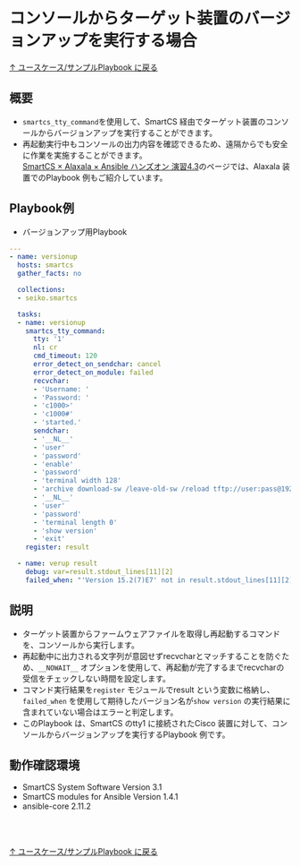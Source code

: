 # コンソールからターゲット装置のバージョンアップを実行する場合

[↑ ユースケース/サンプルPlaybook に戻る](../playbook-example.md)

## 概要

* `smartcs_tty_command`を使用して、SmartCS 経由でターゲット装置のコンソールからバージョンアップを実行することができます。<br>
* 再起動実行中もコンソールの出力内容を確認できるため、遠隔からでも安全に作業を実施することができます。<br>
[SmartCS × Alaxala × Ansible ハンズオン 演習4.3](https://github.com/ssol-smartcs/ansible-handson/blob/master/SmartCSxALAXALA/4.3-automation_of_firmware_update.md)のページでは、Alaxala 装置でのPlaybook 例もご紹介しています。


## Playbook例

* バージョンアップ用Playbook
```yaml
---
- name: versionup
  hosts: smartcs
  gather_facts: no

  collections:
  - seiko.smartcs

  tasks:
  - name: versionup
    smartcs_tty_command:
      tty: '1'
      nl: cr
      cmd_timeout: 120
      error_detect_on_sendchar: cancel
      error_detect_on_module: failed
      recvchar:
      - 'Username: '
      - 'Password: '
      - 'c1000>'
      - 'c1000#'
      - 'started.'
      sendchar:
      - '__NL__'
      - 'user'
      - 'password'
      - 'enable'
      - 'password'
      - 'terminal width 128'
      - 'archive download-sw /leave-old-sw /reload tftp://user:pass@192.168.0.100/c1000-universalk9-tar.152-7.E7.tar__NOWAIT__:1200'
      - '__NL__'
      - 'user'
      - 'password'
      - 'terminal length 0'
      - 'show version'
      - 'exit'
    register: result

  - name: verup result
    debug: var=result.stdout_lines[11][2]
    failed_when: "'Version 15.2(7)E7' not in result.stdout_lines[11][2]"
```

## 説明

* ターゲット装置からファームウェアファイルを取得し再起動するコマンドを、コンソールから実行します。
* 再起動中に出力される文字列が意図せずrecvcharとマッチすることを防ぐため、`__NOWAIT__` オプションを使用して、再起動が完了するまでrecvcharの受信をチェックしない時間を設定します。
* コマンド実行結果を`register` モジュールでresult という変数に格納し、`failed_when` を使用して期待したバージョン名が`show version` の実行結果に含まれていない場合はエラーと判定します。
* このPlaybook は、SmartCS のtty1 に接続されたCisco 装置に対して、コンソールからバージョンアップを実行するPlaybook 例です。

## 動作確認環境
* SmartCS System Software Version 3.1
* SmartCS modules for Ansible Version 1.4.1
* ansible-core 2.11.2

<br><br>

[↑ ユースケース/サンプルPlaybook に戻る](../playbook-example.md)
